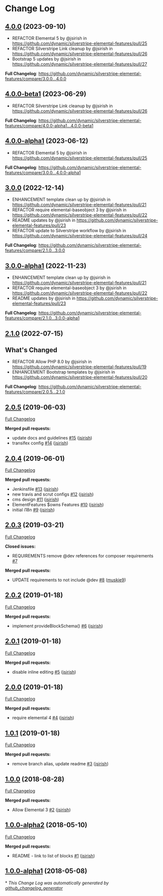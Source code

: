 # Change Log

## [4.0.0](https://github.com/dynamic/silverstripe-elemental-features/tree/4.0.0) (2023-09-10)
* REFACTOR Elemental 5 by @jsirish in https://github.com/dynamic/silverstripe-elemental-features/pull/25
* REFACTOR Silverstripe Link cleanup by @jsirish in https://github.com/dynamic/silverstripe-elemental-features/pull/26
* Bootstrap 5 updates by @jsirish in https://github.com/dynamic/silverstripe-elemental-features/pull/27


**Full Changelog**: https://github.com/dynamic/silverstripe-elemental-features/compare/3.0.0...4.0.0

## [4.0.0-beta1](https://github.com/dynamic/silverstripe-elemental-features/tree/4.0.0-beta1) (2023-06-29)

* REFACTOR Silverstripe Link cleanup by @jsirish in https://github.com/dynamic/silverstripe-elemental-features/pull/26

**Full Changelog**: https://github.com/dynamic/silverstripe-elemental-features/compare/4.0.0-alpha1...4.0.0-beta1

## [4.0.0-alpha1](https://github.com/dynamic/silverstripe-elemental-features/tree/4.0.0-alpha1) (2023-06-12)

* REFACTOR Elemental 5 by @jsirish in https://github.com/dynamic/silverstripe-elemental-features/pull/25

**Full Changelog**: https://github.com/dynamic/silverstripe-elemental-features/compare/3.0.0...4.0.0-alpha1

## [3.0.0](https://github.com/dynamic/silverstripe-elemental-features/tree/3.0.0) (2022-12-14)

* ENHANCEMENT template clean up by @jsirish in https://github.com/dynamic/silverstripe-elemental-features/pull/21
* REFACTOR require elemental-baseobject 3 by @jsirish in https://github.com/dynamic/silverstripe-elemental-features/pull/22
* README updates by @jsirish in https://github.com/dynamic/silverstripe-elemental-features/pull/23
* REFACTOR update to Silverstripe workflow by @jsirish in https://github.com/dynamic/silverstripe-elemental-features/pull/24

**Full Changelog**: https://github.com/dynamic/silverstripe-elemental-features/compare/2.1.0...3.0.0

## [3.0.0-alpha1](https://github.com/dynamic/silverstripe-elemental-features/tree/3.0.0-alpha1) (2022-11-23)

* ENHANCEMENT template clean up by @jsirish in https://github.com/dynamic/silverstripe-elemental-features/pull/21
* REFACTOR require elemental-baseobject 3 by @jsirish in https://github.com/dynamic/silverstripe-elemental-features/pull/22
* README updates by @jsirish in https://github.com/dynamic/silverstripe-elemental-features/pull/23


**Full Changelog**: https://github.com/dynamic/silverstripe-elemental-features/compare/2.1.0...3.0.0-alpha1

## [2.1.0](https://github.com/dynamic/silverstripe-elemental-features/tree/2.1.0) (2022-07-15)

## What's Changed
* REFACTOR Allow PHP 8.0 by @jsirish in https://github.com/dynamic/silverstripe-elemental-features/pull/19
* ENHANCEMENT Bootstrap templates by @jsirish in https://github.com/dynamic/silverstripe-elemental-features/pull/20


**Full Changelog**: https://github.com/dynamic/silverstripe-elemental-features/compare/2.0.5...2.1.0

## [2.0.5](https://github.com/dynamic/silverstripe-elemental-features/tree/2.0.5) (2019-06-03)
[Full Changelog](https://github.com/dynamic/silverstripe-elemental-features/compare/2.0.4...2.0.5)

**Merged pull requests:**

- update docs and guidelines [\#15](https://github.com/dynamic/silverstripe-elemental-features/pull/15) ([jsirish](https://github.com/jsirish))
- transifex config [\#14](https://github.com/dynamic/silverstripe-elemental-features/pull/14) ([jsirish](https://github.com/jsirish))

## [2.0.4](https://github.com/dynamic/silverstripe-elemental-features/tree/2.0.4) (2019-06-01)
[Full Changelog](https://github.com/dynamic/silverstripe-elemental-features/compare/2.0.3...2.0.4)

**Merged pull requests:**

- Jenkinsfile [\#13](https://github.com/dynamic/silverstripe-elemental-features/pull/13) ([jsirish](https://github.com/jsirish))
- new travis and scrut configs [\#12](https://github.com/dynamic/silverstripe-elemental-features/pull/12) ([jsirish](https://github.com/jsirish))
- cms design [\#11](https://github.com/dynamic/silverstripe-elemental-features/pull/11) ([jsirish](https://github.com/jsirish))
- ElementFeatures $owns Features [\#10](https://github.com/dynamic/silverstripe-elemental-features/pull/10) ([jsirish](https://github.com/jsirish))
- initial i18n [\#9](https://github.com/dynamic/silverstripe-elemental-features/pull/9) ([jsirish](https://github.com/jsirish))

## [2.0.3](https://github.com/dynamic/silverstripe-elemental-features/tree/2.0.3) (2019-03-21)
[Full Changelog](https://github.com/dynamic/silverstripe-elemental-features/compare/2.0.2...2.0.3)

**Closed issues:**

- REQUIREMENTS remove @dev references for composer requirements [\#7](https://github.com/dynamic/silverstripe-elemental-features/issues/7)

**Merged pull requests:**

- UPDATE requirements to not include @dev [\#8](https://github.com/dynamic/silverstripe-elemental-features/pull/8) ([muskie9](https://github.com/muskie9))

## [2.0.2](https://github.com/dynamic/silverstripe-elemental-features/tree/2.0.2) (2019-01-18)
[Full Changelog](https://github.com/dynamic/silverstripe-elemental-features/compare/2.0.1...2.0.2)

**Merged pull requests:**

- implement provideBlockSchema\(\) [\#6](https://github.com/dynamic/silverstripe-elemental-features/pull/6) ([jsirish](https://github.com/jsirish))

## [2.0.1](https://github.com/dynamic/silverstripe-elemental-features/tree/2.0.1) (2019-01-18)
[Full Changelog](https://github.com/dynamic/silverstripe-elemental-features/compare/2.0.0...2.0.1)

**Merged pull requests:**

- disable inline editing [\#5](https://github.com/dynamic/silverstripe-elemental-features/pull/5) ([jsirish](https://github.com/jsirish))

## [2.0.0](https://github.com/dynamic/silverstripe-elemental-features/tree/2.0.0) (2019-01-18)
[Full Changelog](https://github.com/dynamic/silverstripe-elemental-features/compare/1.0.1...2.0.0)

**Merged pull requests:**

- require elemental 4 [\#4](https://github.com/dynamic/silverstripe-elemental-features/pull/4) ([jsirish](https://github.com/jsirish))

## [1.0.1](https://github.com/dynamic/silverstripe-elemental-features/tree/1.0.1) (2019-01-18)
[Full Changelog](https://github.com/dynamic/silverstripe-elemental-features/compare/1.0.0...1.0.1)

**Merged pull requests:**

- remove branch alias, update readme [\#3](https://github.com/dynamic/silverstripe-elemental-features/pull/3) ([jsirish](https://github.com/jsirish))

## [1.0.0](https://github.com/dynamic/silverstripe-elemental-features/tree/1.0.0) (2018-08-28)
[Full Changelog](https://github.com/dynamic/silverstripe-elemental-features/compare/1.0.0-alpha2...1.0.0)

**Merged pull requests:**

- Allow Elemental 3 [\#2](https://github.com/dynamic/silverstripe-elemental-features/pull/2) ([jsirish](https://github.com/jsirish))

## [1.0.0-alpha2](https://github.com/dynamic/silverstripe-elemental-features/tree/1.0.0-alpha2) (2018-05-10)
[Full Changelog](https://github.com/dynamic/silverstripe-elemental-features/compare/1.0.0-alpha1...1.0.0-alpha2)

**Merged pull requests:**

- README - link to list of blocks [\#1](https://github.com/dynamic/silverstripe-elemental-features/pull/1) ([jsirish](https://github.com/jsirish))

## [1.0.0-alpha1](https://github.com/dynamic/silverstripe-elemental-features/tree/1.0.0-alpha1) (2018-05-08)


\* *This Change Log was automatically generated by [github_changelog_generator](https://github.com/skywinder/Github-Changelog-Generator)*
